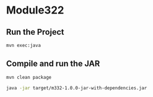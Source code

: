 # Module322


## Run the Project

```sh
mvn exec:java
```

## Compile and run the JAR

```sh
mvn clean package

java -jar target/m332-1.0.0-jar-with-dependencies.jar
```